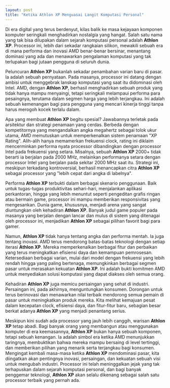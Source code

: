 ```yaml
---
layout: post
title: "Ketika Athlon XP Menguasai Langit Komputasi Personal"
---
```


Di era digital yang terus berdenyut, kilas balik ke masa kejayaan komponen komputer seringkali menghadirkan nostalgia yang hangat. Salah satu nama yang tak bisa dilupakan dalam sejarah komputasi personal adalah **Athlon XP**. Processor ini, lebih dari sekadar rangkaian silikon, mewakili sebuah era di mana performa dan inovasi AMD benar-benar bersinar, menantang dominasi yang ada dan menawarkan pengalaman komputasi yang tak terlupakan bagi jutaan pengguna di seluruh dunia.

Peluncuran **Athlon XP** bukanlah sekadar penambahan varian baru di pasar. Ia adalah sebuah pernyataan. Pada masanya, processor ini datang dengan ambisi untuk menggebrak lanskap komputasi yang saat itu didominasi oleh Intel. AMD, dengan **Athlon XP**, berhasil menghadirkan sebuah produk yang tidak hanya mampu menyaingi, tetapi seringkali melampaui performa para pesaingnya, terutama dalam segmen harga yang lebih terjangkau. Ini adalah sebuah kemenangan bagi para pengguna yang mencari kinerja tinggi tanpa harus merogoh kocek terlalu dalam.

Apa yang membuat **Athlon XP** begitu spesial? Jawabannya terletak pada arsitektur dan strategi penamaan yang cerdas. Berbeda dengan kompetitornya yang mengandalkan angka megahertz sebagai tolok ukur utama, AMD memutuskan untuk memperkenalkan sistem penamaan "XP Rating". Alih-alih hanya memamerkan frekuensi clock, rating ini diklaim mencerminkan performa nyata processor dibandingkan dengan processor Intel pada frekuensi yang setara. Misalnya, sebuah **Athlon XP** 2000+ tidak berarti ia berjalan pada 2000 MHz, melainkan performanya setara dengan processor Intel yang berjalan pada sekitar 2000 MHz saat itu. Strategi ini, meskipun terkadang kontroversial, berhasil menancapkan citra **Athlon XP** sebagai processor yang "lebih cepat dari angka di labelnya".

Performa **Athlon XP** terbukti dalam berbagai skenario penggunaan. Baik untuk tugas-tugas produktivitas sehari-hari, menjalankan aplikasi perkantoran, hingga yang lebih menuntut seperti pengeditan grafis ringan atau bermain game, processor ini mampu memberikan responsivitas yang mengesankan. Dunia game, khususnya, menjadi arena yang sangat diuntungkan oleh kehadiran **Athlon XP**. Banyak judul game populer pada masanya yang berjalan dengan lancar dan mulus di sistem yang ditenagai oleh processor ini, menjadikan **Athlon XP** sebagai pilihan favorit bagi para gamer.

Namun, **Athlon XP** tidak hanya tentang angka dan performa mentah. Ia juga tentang inovasi. AMD terus mendorong batas-batas teknologi dengan setiap iterasi **Athlon XP**. Mereka memperkenalkan berbagai fitur dan perbaikan yang terus meningkatkan efisiensi daya dan kemampuan pemrosesan. Ketersediaan berbagai varian, mulai dari model dengan frekuensi yang lebih rendah hingga yang paling bertenaga, memungkinkan berbagai segmen pasar untuk merasakan kekuatan **Athlon XP**. Ini adalah bukti komitmen AMD untuk menyediakan solusi komputasi yang dapat diakses oleh semua orang.

Kehadiran **Athlon XP** juga memicu persaingan yang sehat di industri. Persaingan ini, pada akhirnya, menguntungkan konsumen. Dorongan untuk terus berinovasi dan menawarkan nilai terbaik mendorong semua pemain di pasar untuk meningkatkan produk mereka. Kita melihat kemajuan pesat dalam kecepatan clock, efisiensi daya, dan fitur-fitur baru, sebagian besar berkat adanya **Athlon XP** yang menjadi penantang serius.

Meskipun kini sudah ada processor yang jauh lebih canggih, warisan **Athlon XP** tetap abadi. Bagi banyak orang yang membangun atau menggunakan komputer di era keemasannya, **Athlon XP** bukan hanya sebuah komponen, tetapi sebuah kenangan. Ia adalah simbol era ketika AMD menunjukkan taringnya, membuktikan bahwa mereka mampu bersaing di level tertinggi, dan memberikan pilihan yang menarik serta terjangkau bagi konsumen. Mengingat kembali masa-masa ketika **Athlon XP** mendominasi pasar, kita diingatkan akan pentingnya inovasi, persaingan, dan kekuatan sebuah visi untuk mengubah industri. Processor ini telah meninggalkan jejak yang tak terhapuskan dalam sejarah komputasi personal, dan bagi banyak penggemar teknologi, **Athlon XP** akan selalu dikenang sebagai salah satu processor terbaik yang pernah ada.
